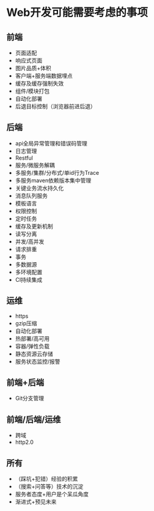 # Web开发可能需要考虑的事项

## 前端
- 页面适配
- 响应式页面
- 图片品质+体积
- 客户端+服务端数据埋点
- 缓存及缓存强制失效
- 组件/模块打包
- 自动化部署
- 后退目标控制（浏览器前进后退）

## 后端
- api全局异常管理和错误码管理
- 日志管理
- Restful
- 服务/微服务解耦
- 多服务/集群/分布式/单id行为Trace
- 多服务maven依赖版本集中管理
- 关键业务流水持久化
- 消息队列服务
- 模板语言
- 权限控制
- 定时任务
- 缓存及更新机制
- 读写分离
- 并发/高并发
- 请求排重
- 事务
- 多数据源
- 多环境配置
- CI持续集成

## 运维
- https
- gzip压缩
- 自动化部署
- 热部署/高可用
- 容器/弹性负载
- 静态资源云存储
- 服务状态监控/报警

## 前端+后端
- Git分支管理

## 前端/后端/运维
- 跨域
- http2.0

## 所有
- （踩坑+犯错）经验的积累
- （搜索+问答等）技术的沉淀
- 服务者态度+用户是个呆瓜角度
- 渐进式+预见未来
